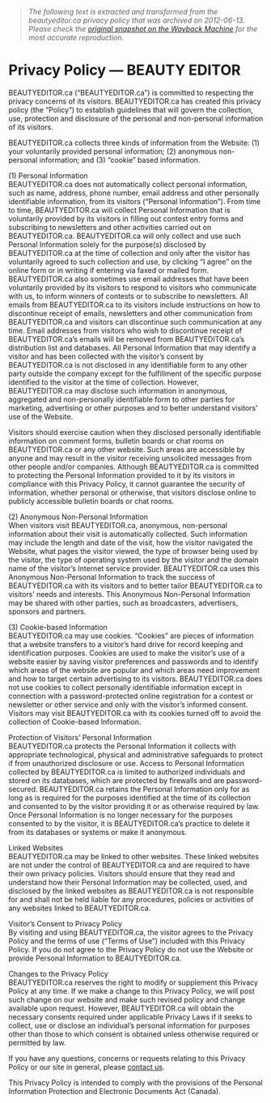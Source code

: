 > *The following text is extracted and transformed from the beautyeditor.ca privacy policy that was archived on 2012-06-13. Please check the [original snapshot on the Wayback Machine](https://web.archive.org/web/20120613184314id_/http%3A//beautyeditor.ca/privacy-policy) for the most accurate reproduction.*

# Privacy Policy — BEAUTY EDITOR

BEAUTYEDITOR.ca (“BEAUTYEDITOR.ca”) is committed to respecting the privacy concerns of its visitors. BEAUTYEDITOR.ca has created this privacy policy (the “Policy”) to establish guidelines that will govern the collection, use, protection and disclosure of the personal and non-personal information of its visitors.

BEAUTYEDITOR.ca collects three kinds of information from the Website: (1) your voluntarily provided personal information; (2) anonymous non-personal information; and (3) “cookie” based information.

(1) Personal Information  
BEAUTYEDITOR.ca does not automatically collect personal information, such as name, address, phone number, email address and other personally identifiable information, from its visitors (“Personal Information”). From time to time, BEAUTYEDITOR.ca will collect Personal Information that is voluntarily provided by its visitors in filling out contest entry forms and subscribing to newsletters and other activities carried out on BEAUTYEDITOR.ca. BEAUTYEDITOR.ca will only collect and use such Personal Information solely for the purpose(s) disclosed by BEAUTYEDITOR.ca at the time of collection and only after the visitor has voluntarily agreed to such collection and use, by clicking “I agree” on the online form or in writing if entering via faxed or mailed form. BEAUTYEDITOR.ca also sometimes use email addresses that have been voluntarily provided by its visitors to respond to visitors who communicate with us, to inform winners of contests or to subscribe to newsletters. All emails from BEAUTYEDITOR.ca to its visitors include instructions on how to discontinue receipt of emails, newsletters and other communication from BEAUTYEDITOR.ca and visitors can discontinue such communication at any time. Email addresses from visitors who wish to discontinue receipt of BEAUTYEDITOR.ca’s emails will be removed from BEAUTYEDITOR.ca’s distribution list and databases. All Personal Information that may identify a visitor and has been collected with the visitor’s consent by BEAUTYEDITOR.ca is not disclosed in any identifiable form to any other party outside the company except for the fulfillment of the specific purpose identified to the visitor at the time of collection. However, BEAUTYEDITOR.ca may disclose such information in anonymous, aggregated and non-personally identifiable form to other parties for marketing, advertising or other purposes and to better understand visitors’ use of the Website.

Visitors should exercise caution when they disclosed personally identifiable information on comment forms, bulletin boards or chat rooms on BEAUTYEDITOR.ca or any other website. Such areas are accessible by anyone and may result in the visitor receiving unsolicited messages from other people and/or companies. Although BEAUTYEDITOR.ca is committed to protecting the Personal Information provided to it by its visitors in compliance with this Privacy Policy, it cannot guarantee the security of information, whether personal or otherwise, that visitors disclose online to publicly accessible bulletin boards or chat rooms.

(2) Anonymous Non-Personal Information  
When visitors visit BEAUTYEDITOR.ca, anonymous, non-personal information about their visit is automatically collected. Such information may include the length and date of the visit, how the visitor navigated the Website, what pages the visitor viewed, the type of browser being used by the visitor, the type of operating system used by the visitor and the domain name of the visitor’s Internet service provider. BEAUTYEDITOR.ca uses this Anonymous Non-Personal Information to track the success of BEAUTYEDITOR.ca with its visitors and to better tailor BEAUTYEDITOR.ca to visitors’ needs and interests. This Anonymous Non-Personal Information may be shared with other parties, such as broadcasters, advertisers, sponsors and partners.

(3) Cookie-based Information  
BEAUTYEDITOR.ca may use cookies. “Cookies” are pieces of information that a website transfers to a visitor’s hard drive for record keeping and identification purposes. Cookies are used to make the visitor’s use of a website easier by saving visitor preferences and passwords and to identify which areas of the website are popular and which areas need improvement and how to target certain advertising to its visitors. BEAUTYEDITOR.ca does not use cookies to collect personally identifiable information except in connection with a password-protected online registration for a contest or newsletter or other service and only with the visitor’s informed consent. Visitors may visit BEAUTYEDITOR.ca with its cookies turned off to avoid the collection of Cookie-based Information.

Protection of Visitors’ Personal Information  
BEAUTYEDITOR.ca protects the Personal Information it collects with appropriate technological, physical and administrative safeguards to protect if from unauthorized disclosure or use. Access to Personal Information collected by BEAUTYEDITOR.ca is limited to authorized individuals and stored on its databases, which are protected by firewalls and are password-secured. BEAUTYEDITOR.ca retains the Personal Information only for as long as is required for the purposes identified at the time of its collection and consented to by the visitor providing it or as otherwise required by law. Once Personal Information is no longer necessary for the purposes consented to by the visitor, it is BEAUTYEDITOR.ca’s practice to delete it from its databases or systems or make it anonymous.

Linked Websites  
BEAUTYEDITOR.ca may be linked to other websites. These linked websites are not under the control of BEAUTYEDITOR.ca and are required to have their own privacy policies. Visitors should ensure that they read and understand how their Personal Information may be collected, used, and disclosed by the linked websites as BEAUTYEDITOR.ca is not responsible for and shall not be held liable for any procedures, policies or activities of any websites linked to BEAUTYEDITOR.ca.

Visitor’s Consent to Privacy Policy  
By visiting and using BEAUTYEDITOR.ca, the visitor agrees to the Privacy Policy and the terms of use (“Terms of Use”) included with this Privacy Policy. If you do not agree to the Privacy Policy do not use the Website or provide Personal Information to BEAUTYEDITOR.ca.

Changes to the Privacy Policy  
BEAUTYEDITOR.ca reserves the right to modify or supplement this Privacy Policy at any time. If we make a change to this Privacy Policy, we will post such change on our website and make such revised policy and change available upon request. However, BEAUTYEDITOR.ca will obtain the necessary consents required under applicable Privacy Laws if it seeks to collect, use or disclose an individual’s personal information for purposes other than those to which consent is obtained unless otherwise required or permitted by law.

If you have any questions, concerns or requests relating to this Privacy Policy or our site in general, please [contact us](http://beautyeditor.ca/contact-us/).

This Privacy Policy is intended to comply with the provisions of the Personal Information Protection and Electronic Documents Act (Canada).
